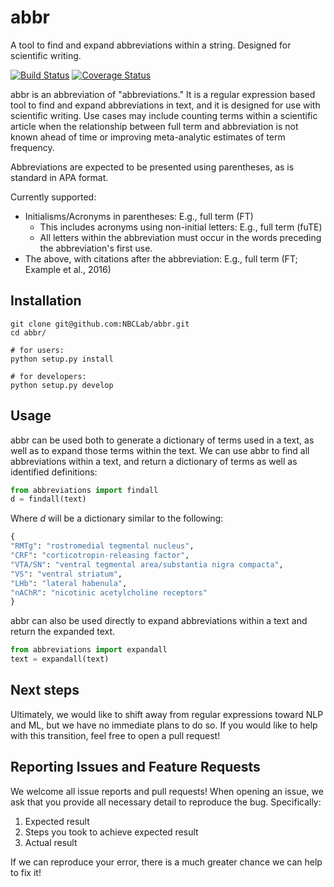 # abbr

A tool to find and expand abbreviations within a string. Designed for scientific writing.

[![Build Status](https://travis-ci.org/NBCLab/abbreviations.svg?branch=master)](https://travis-ci.org/NBCLab/abbreviations) [![Coverage Status](https://coveralls.io/repos/github/NBCLab/abbreviations/badge.svg?branch=master)](https://coveralls.io/github/NBCLab/abbreviations?branch=master)

abbr is an abbreviation of "abbreviations." It is a regular expression based tool to find and expand abbreviations in text, and it is designed for use with scientific writing.
Use cases may include counting terms within a scientific article when the relationship between full term and abbreviation is not known ahead of time or improving meta-analytic estimates of term frequency.

Abbreviations are expected to be presented using parentheses, as is standard in APA format.

Currently supported:
- Initialisms/Acronyms in parentheses: E.g., full term (FT)
  - This includes acronyms using non-initial letters: E.g., full term (fuTE)
  - All letters within the abbreviation must occur in the words preceding the abbreviation's first use.
- The above, with citations after the abbreviation: E.g., full term (FT; Example et al., 2016)


## Installation
```shell
git clone git@github.com:NBCLab/abbr.git
cd abbr/

# for users:
python setup.py install

# for developers:
python setup.py develop
```

## Usage
abbr can be used both to generate a dictionary of terms used in a text, as well as to expand those terms within the text. We can use abbr to find all abbreviations within a text, and return a dictionary of terms as well as identified definitions:
```python
from abbreviations import findall
d = findall(text)
```

Where *d* will be a dictionary similar to the following:
```python
{
"RMTg": "rostromedial tegmental nucleus",
"CRF": "corticotropin-releasing factor",
"VTA/SN": "ventral tegmental area/substantia nigra compacta",
"VS": "ventral striatum",
"LHb": "lateral habenula",
"nAChR": "nicotinic acetylcholine receptors"
}
```

abbr can also be used directly to expand abbreviations within a text and return the expanded text.
```python
from abbreviations import expandall
text = expandall(text)
```

## Next steps
Ultimately, we would like to shift away from regular expressions toward NLP and ML, but we have no immediate plans to do so. If you would like to help with this transition, feel free to open a pull request!

## Reporting Issues and Feature Requests
We welcome all issue reports and pull requests! When opening an issue, we ask that you provide all necessary detail to reproduce the bug. Specifically:

1. Expected result
2. Steps you took to achieve expected result
3. Actual result

If we can reproduce your error, there is a much greater chance we can help to fix it!
